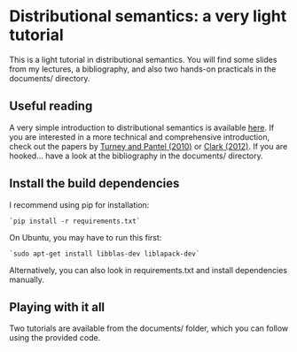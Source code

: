 # Distributional semantics: a very light tutorial

This is a light tutorial in distributional semantics. You will find some slides from my lectures, a bibliography, and also two hands-on practicals in the documents/ directory.

## Useful reading

A very simple introduction to distributional semantics is available <a href="http://aurelieherbelot.net/research/distributional-semantics-intro/">here</a>. If you are interested in a more technical and comprehensive introduction, check out the papers by <a href="http://www.aaai.org/Papers/JAIR/Vol37/JAIR-3705.pdf">Turney and Pantel (2010)</a> or <a href="http://www.cl.cam.ac.uk/%7Esc609/pubs/sem_handbook.pdf">Clark (2012)</a>. If you are hooked... have a look at the bibliography in the documents/ directory.

## Install the build dependencies

I recommend using pip for installation:

    `pip install -r requirements.txt`

On Ubuntu, you may have to run this first:

    `sudo apt-get install libblas-dev liblapack-dev`
    
Alternatively, you can also look in requirements.txt and install dependencies manually.

## Playing with it all

Two tutorials are available from the documents/ folder, which you can follow using the provided code.
